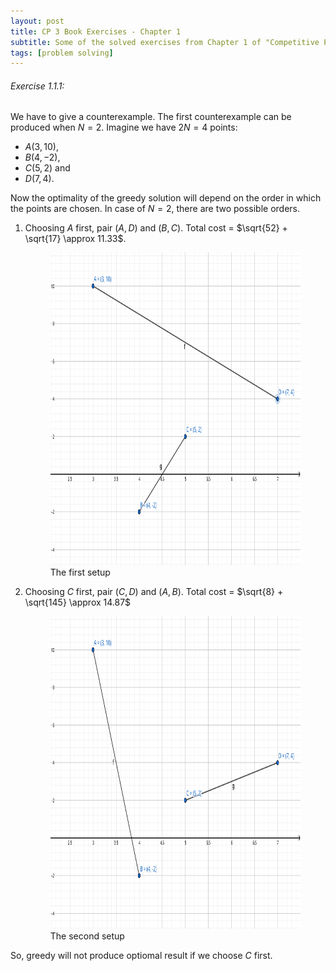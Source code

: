 ```yaml
---
layout: post
title: CP 3 Book Exercises - Chapter 1
subtitle: Some of the solved exercises from Chapter 1 of "Competitive Programming 3" by Steven and Felix Halim
tags: [problem solving]
---
```


###### Exercise 1.1.1: 
We have to give a counterexample. The first counterexample can be produced when $N = 2$. Imagine we have $2N = 4$ points: 
- $A(3,10)$, 
- $B(4,-2)$, 
- $C(5,2)$ and 
- $D(7,4)$.

Now the optimality of the greedy solution will depend on the order in which the points are chosen. In case of $N = 2$, there are two possible orders. 

1. Choosing $A$ first, pair $(A,D)$ and $(B,C)$. Total cost = $\sqrt{52} + \sqrt{17} \approx 11.33$.

    <figure>
    <img src="ex-1-1-1-p-1.svg" width="700" height="500" class="center">
    <figcaption> The first setup </figcaption>  
    </figure>

2. Choosing $C$ first, pair $(C,D)$ and $(A,B)$. Total cost = $\sqrt{8} + \sqrt{145} \approx 14.87$

    <figure>
    <img src="ex-1-1-1-p-2.svg" width="700" height="500" class="center">
    <figcaption> The second setup </figcaption>  
    </figure>

So, greedy will not produce optiomal result if we choose $C$ first. 